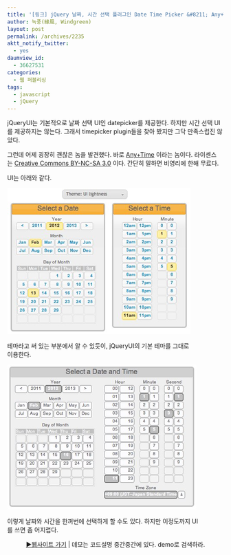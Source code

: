 ```yaml
---
title: '[링크] jQuery 날짜, 시간 선택 플러그인 Date Time Picker &#8211; Any+Time'
author: 녹풍(綠風, Windgreen)
layout: post
permalink: /archives/2235
aktt_notify_twitter:
  - yes
daumview_id:
  - 36627531
categories:
  - 웹 퍼블리싱
tags:
  - javascript
  - jQuery
---
```

jQueryUI는 기본적으로 날짜 선택 UI인 datepicker를 제공한다. 하지만 시간 선택 UI를 제공하지는 않는다. 그래서 timepicker plugin들을 찾아 봤지만 그닥 만족스럽진 않았다.

그런데 어제 굉장히 괜찮은 놈을 발견했다. 바로 [Any+Time][1] 이라는 놈이다. 라이센스는 [Creative Commons BY-NC-SA 3.0][2] 이다. 간단히 말하면 비영리에 한해 무료다.

UI는 아래와 같다.

<div style="width: 437px" class="wp-caption aligncenter">
  <img src="/uploads/legacy/anyTime1.jpg" alt="" width="427" height="340" /><p class="wp-caption-text">
    테마라고 써 있는 부분에서 알 수 있듯이, jQueryUI의 기본 테마를 그대로 이용한다.
  </p>
</div>

<div style="width: 450px" class="wp-caption aligncenter">
  <img src="/uploads/legacy/anyTime2.jpg" alt="" width="440" height="337" /><p class="wp-caption-text">
    이렇게 날짜와 시간을 한꺼번에 선택하게 할 수도 있다. 하지만 이정도까지 UI를 쓰면 좀 어지럽다.
  </p>
</div>

<p style="text-align: center;">
  <a href="http://www.ama3.com/anytime/">▶웹사이트 가기</a> | 데모는 코드설명 중간중간에 있다. demo로 검색하라.
</p>

 [1]: http://www.ama3.com/anytime/
 [2]: http://creativecommons.org/licenses/by-nc-sa/3.0/